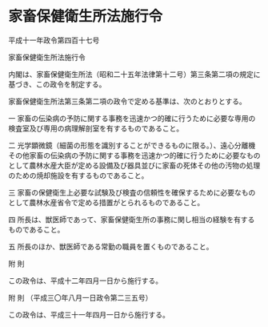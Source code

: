 # 家畜保健衛生所法施行令

平成十一年政令第四百十七号

家畜保健衛生所法施行令

内閣は、家畜保健衛生所法（昭和二十五年法律第十二号）第三条第二項の規定に基づき、この政令を制定する。

家畜保健衛生所法第三条第二項の政令で定める基準は、次のとおりとする。

一 家畜の伝染病の予防に関する事務を迅速かつ的確に行うために必要な専用の検査室及び専用の病理解剖室を有するものであること。

二 光学顕微鏡（細菌の形態を識別することができるものに限る。）、遠心分離機その他家畜の伝染病の予防に関する事務を迅速かつ的確に行うために必要なものとして農林水産大臣が定める設備及び器具並びに家畜の死体その他の汚物の処理のための焼却施設を有するものであること。

三 家畜の保健衛生上必要な試験及び検査の信頼性を確保するために必要なものとして農林水産省令で定める措置がとられるものであること。

四 所長は、獣医師であって、家畜保健衛生所の事務に関し相当の経験を有するものであること。

五 所長のほか、獣医師である常勤の職員を置くものであること。

附 則

この政令は、平成十二年四月一日から施行する。

附 則 （平成三〇年八月一日政令第二三五号）

この政令は、平成三十一年四月一日から施行する。
